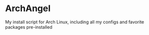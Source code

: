 # ArchAngel
My install script for Arch Linux, including all my configs and favorite packages pre-installed
